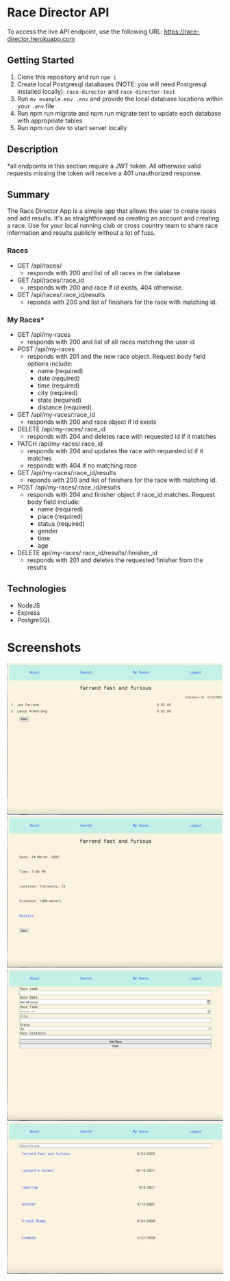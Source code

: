 # Race Director API

To access the live API endpoint, use the following URL: 
https://race-director.herokuapp.com
## Getting Started

1. Clone this repository and run `npm i`
2. Create local Postgresql databases (NOTE: you will need Postgresql installed locally): `race-director` and `race-director-test`
3. Run `mv example.env .env` and provide the local database locations within your `.env` file
4. Run npm run migrate and npm run migrate:test to update each database with appropriate tables
5. Run npm run dev to start server locally


## Description
*all endpoints in this section require a JWT token.  All otherwise valid requests missing the token will receive a 401 unauthorized response.

## Summary
The Race Director App is a simple app that allows the user to create races and add results.  It's as straightforward as creating an account and creating a race.  Use for your local running club or cross country team to share race information and results publicly without a lot of fuss.


### Races
* GET /api/races/
    * responds with 200 and list of all races in the database
* GET /api/races/:race_id
    * responds with 200 and race if id exists, 404 otherwise.
* GET /api/races/:race_id/results
    * reponds with 200 and list of finishers for the race with matching id.

### My Races*
* GET /api/my-races
    * responds with 200 and list of all races matching the user id
* POST /api/my-races
    * responds with 201 and the new race object. Request body field options include:
        * name (required)
        * date (required)
        * time (required)
        * city (required)
        * state (required)
        * distance (required)
* GET /api/my-races/:race_id
    * responds with 200 and race object if id exists
* DELETE /api/my-races/:race_id
    * responds with 204 and deletes race with requested id if it matches
* PATCH /api/my-races/:race_id
    * responds with 204 and updates the race with requested id if it matches
    * responds with 404 if no matching race
* GET /api/my-races/:race_id/results
    * reponds with 200 and list of finishers for the race with matching id.
* POST /api/my-races/:race_id/results
    * responds with 204 and finisher object if race_id matches.  Request body field include:
        * name (required)
        * place (required)
        * status (required)
        * gender
        * time
        * age
* DELETE api/my-races/:race_id/results/:finisher_id
    * responds with 201 and deletes the requested finisher from the results



## Technologies
* NodeJS
* Express
* PostgreSQL

# Screenshots
![Race results detail screenshot](/screenshots-race-app/results-detail.png)
![Race info screenshot](/screenshots-race-app/race-detail.png)
![Add a race view screenshot](/screenshots-race-app/add-race.png)
![Search for races screenshot](/screenshots-race-app/search-race.png)

